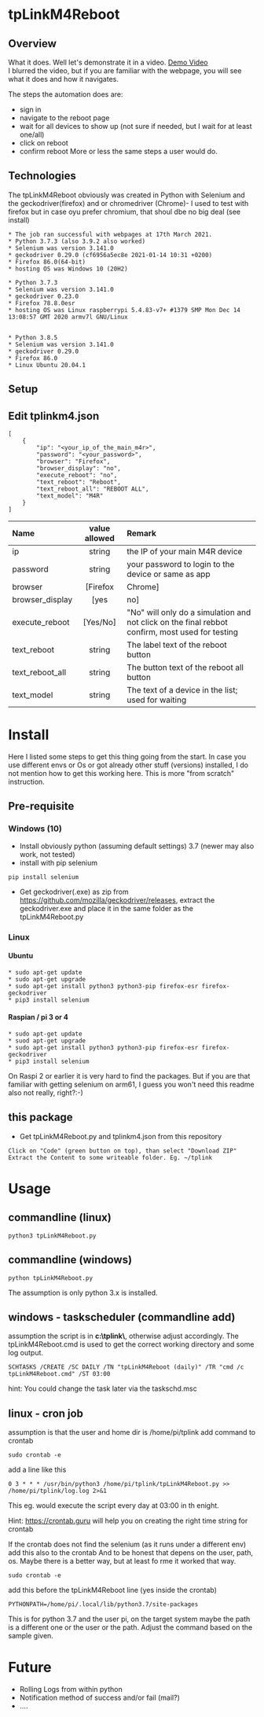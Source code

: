 # tpLinkM4Reboot

## Overview
What it does. Well let's demonstrate it in a video.
[Demo Video](http://www.kastaban.de/demo_mp4/tpLinkM4Reboot.mp4 "Demo Video")  
I blurred the video, but if you are familiar with the webpage, you will see what it does and how it navigates.

The steps the automation does are:
* sign in 
* navigate to the reboot page
* wait for all devices to show up (not sure if needed, but I wait for at least one/all)
* click on reboot
* confirm reboot
More or less the same steps a user would do.

## Technologies
The tpLinkM4Reboot obviously was created in Python with Selenium and the geckodriver(firefox) and or chromedriver (Chrome)-
I used to test with firefox but in case oyu prefer chromium, that shoul dbe no big deal (see install)


```
* The job ran successful with webpages at 17th March 2021.
* Python 3.7.3 (also 3.9.2 also worked)
* Selenium was version 3.141.0
* geckodriver 0.29.0 (cf6956a5ec8e 2021-01-14 10:31 +0200)
* Firefox 86.0(64-bit)
* hosting OS was Windows 10 (20H2)

* Python 3.7.3 
* Selenium was version 3.141.0
* geckodriver 0.23.0
* Firefox 78.8.0esr
* hosting OS was Linux raspberrypi 5.4.83-v7+ #1379 SMP Mon Dec 14 13:08:57 GMT 2020 armv7l GNU/Linux


* Python 3.8.5
* Selenium was version 3.141.0
* geckodriver 0.29.0
* Firefox 86.0
* Linux Ubuntu 20.04.1
```

## Setup

## Edit tplinkm4.json

```
[
    {
        "ip": "<your_ip_of_the_main_m4r>",
        "password": "<your_password>",
        "browser": "Firefox",
        "browser_display": "no",
        "execute_reboot": "no",
        "text_reboot": "Reboot",
        "text_reboot_all": "REBOOT ALL",
        "text_model": "M4R"
    }
]
```
| Name          | value allowed        | Remark|
|:---|:---:|:---|
| ip      | string | the IP of your main M4R device|
| password      | string   | your password to login to the device or same as app |
| browser | [Firefox|Chrome]   | One of the two browser is supported |
| browser_display | [yes|no]   | Yes, will display the browser, in case you want to see what happening, will only work on graphical session |
| execute_reboot | [Yes/No] | "No" will only do a simulation and not click on the final rebbot confirm, most used for testing |
| text_reboot | string  | The label text of the reboot button|
| text_reboot_all | string | The button text of the reboot all button|
| text_model | string | The text of a device in the list; used for waiting|



# Install

Here I listed some steps to get this thing going from the start. In case you use different envs or Os or got already other stuff (versions) installed, I do not mention how to get this working here. This is more "from scratch" instruction.

## Pre-requisite

### Windows (10)
* Install obviously python (assuming default settings) 3.7 (newer may also work, not tested)
* install with pip selenium
```
pip install selenium
```
* Get geckodriver(.exe) as zip from 
https://github.com/mozilla/geckodriver/releases, extract the geckodriver.exe
and place it in the same folder as the tpLinkM4Reboot.py  


### Linux
#### Ubuntu
````
* sudo apt-get update
* sudo apt-get upgrade  
* sudo apt-get install python3 python3-pip firefox-esr firefox-geckodriver
* pip3 install selenium
````
#### Raspian / pi 3 or 4
````
* sudo apt-get update
* suod apt-get upgrade
* sudo apt-get install python3 python3-pip firefox-esr firefox-geckodriver
* pip3 install selenium
````
On Raspi 2 or earlier it is very hard to find the packages. 
But if you are that familiar with getting selenium on arm61, I guess you won't need this readme also not really, right?:-)

## this package
* Get tpLinkM4Reboot.py and tplinkm4.json from this repository
```
Click on "Code" (green button on top), than select "Download ZIP"
Extract the Content to some writeable folder. Eg. ~/tplink 
```

# Usage
## commandline (linux)
````
python3 tpLinkM4Reboot.py
````
## commandline (windows)
````
python tpLinkM4Reboot.py
````
The assumption is only python 3.x is installed. 

## windows - taskscheduler (commandline add)
assumption the script is in **c:\\tplink\\**, otherwise adjust accordingly.
The tpLinkM4Reboot.cmd is used to get the correct working directory and some log output.
````
SCHTASKS /CREATE /SC DAILY /TN "tpLinkM4Reboot (daily)" /TR "cmd /c tpLinkM4Reboot.cmd" /ST 03:00
````
hint: You could change the task later via the taskschd.msc

## linux - cron job
assumption is that the user and home dir is /home/pi/tplink
add command to crontab
````
sudo crontab -e
````
add a line like this
````
0 3 * * * /usr/bin/python3 /home/pi/tplink/tpLinkM4Reboot.py >> /home/pi/tplink/log.log 2>&1
````
This eg. would execute the script every day at 03:00 in th enight.

Hint: https://crontab.guru will help you on creating the right time string for crontab 

If the crontab does not find the selenium (as it runs under a different env) add this also to the crontab
And to be honest that depens on the user, path, os. Maybe there is a better way, but at least fo rme it worked that way.

````
sudo crontab -e
````
add this before the tpLinkM4Reboot line (yes inside the crontab)
````
PYTHONPATH=/home/pi/.local/lib/python3.7/site-packages
````
This is for python 3.7 and the user pi, on the target system maybe the path is a different one or the user or the path.
Adjust the command based on the sample given.

# Future
* Rolling Logs from within python
* Notification method of success and/or fail (mail?)
* ....
